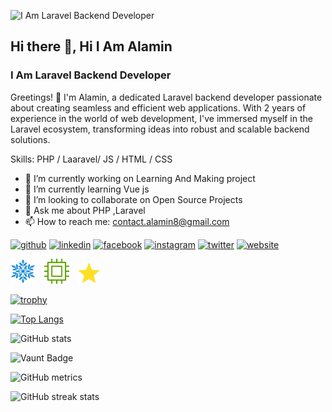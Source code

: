 ![I Am Laravel Backend Developer](https://avatars.githubusercontent.com/u/121603191?v=4)
## Hi there 👋, Hi I Am Alamin
### I Am Laravel Backend Developer


Greetings! 👋 I'm Alamin, a dedicated Laravel backend developer passionate about creating seamless and efficient web applications. With 2 years of experience in the world of web development, I've immersed myself in the Laravel ecosystem, transforming ideas into robust and scalable backend solutions.

Skills: PHP / Laaravel/ JS / HTML / CSS

- 🔭 I’m currently working on Learning And Making project 
- 🌱 I’m currently learning Vue js 
- 👯 I’m looking to collaborate on Open Source Projects 
- 💬 Ask me about PHP ,Laravel 
- 📫 How to reach me: contact.alamin8@gmail.com 


[<img src='https://cdn.jsdelivr.net/npm/simple-icons@3.0.1/icons/github.svg' alt='github' height='40'>](https://github.com/https://github.com/developer-alamin)  [<img src='https://cdn.jsdelivr.net/npm/simple-icons@3.0.1/icons/linkedin.svg' alt='linkedin' height='40'>](https://www.linkedin.com/in/https://www.linkedin.com/in/dev-alamin//)  [<img src='https://cdn.jsdelivr.net/npm/simple-icons@3.0.1/icons/facebook.svg' alt='facebook' height='40'>](https://www.facebook.com/https://www.facebook.com/profile.php?id=100066029364421)  [<img src='https://cdn.jsdelivr.net/npm/simple-icons@3.0.1/icons/instagram.svg' alt='instagram' height='40'>](https://www.instagram.com/https://www.instagram.com/alamin53818//)  [<img src='https://cdn.jsdelivr.net/npm/simple-icons@3.0.1/icons/twitter.svg' alt='twitter' height='40'>](https://twitter.com/https://twitter.com/MdAlami57027207)  [<img src='https://cdn.jsdelivr.net/npm/simple-icons@3.0.1/icons/icloud.svg' alt='website' height='40'>](https://mozzline.com/)  

<a href='https://archiveprogram.github.com/'><img src='https://raw.githubusercontent.com/acervenky/animated-github-badges/master/assets/acbadge.gif' width='40' height='40'></a> <a href='https://docs.github.com/en/developers'><img src='https://raw.githubusercontent.com/acervenky/animated-github-badges/master/assets/devbadge.gif' width='40' height='40'></a> <a href='https://stars.github.com/'><img src='https://raw.githubusercontent.com/acervenky/animated-github-badges/master/assets/starbadge.gif' width='35' height='35'></a> 

[![trophy](https://github-profile-trophy.vercel.app/?username=https://github.com/developer-alamin)](https://github.com/ryo-ma/github-profile-trophy)

[![Top Langs](https://github-readme-stats.vercel.app/api/top-langs/?username=https://github.com/developer-alamin)](https://github.com/anuraghazra/github-readme-stats)

![GitHub stats](https://github-readme-stats.vercel.app/api?username=https://github.com/developer-alamin&show_icons=true&count_private=true)  

![Vaunt Badge](https://api.vaunt.dev/v1/github/entities/https://github.com/developer-alamin/contributions?format=svg&private=true)  

![GitHub metrics](https://metrics.lecoq.io/https://github.com/developer-alamin)  

![GitHub streak stats](https://streak-stats.demolab.com/?user=https://github.com/developer-alamin)  

